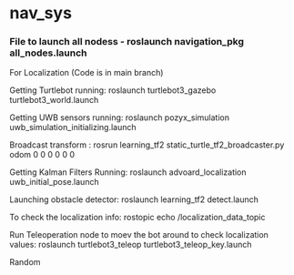 # nav_sys

### File to launch all nodess - roslaunch navigation_pkg all_nodes.launch

For Localization (Code is in main branch)

Getting Turtlebot running: roslaunch turtlebot3_gazebo turtlebot3_world.launch

Getting UWB sensors running: roslaunch pozyx_simulation uwb_simulation_initializing.launch

Broadcast transform : rosrun learning_tf2 static_turtle_tf2_broadcaster.py odom 0 0 0 0 0 0

Getting Kalman Filters Running: roslaunch advoard_localization uwb_initial_pose.launch

Launching obstacle detector: roslaunch learning_tf2 detect.launch

To check the localization info: rostopic echo /localization_data_topic

Run Teleoperation node to moev the bot around to check localization values: roslaunch turtlebot3_teleop turtlebot3_teleop_key.launch

Random
